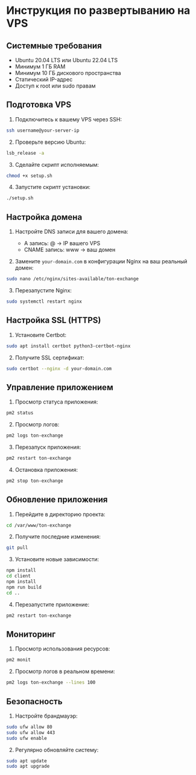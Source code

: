 # Инструкция по развертыванию на VPS

## Системные требования

- Ubuntu 20.04 LTS или Ubuntu 22.04 LTS
- Минимум 1 ГБ RAM
- Минимум 10 ГБ дискового пространства
- Статический IP-адрес
- Доступ к root или sudo правам

## Подготовка VPS

1. Подключитесь к вашему VPS через SSH:
```bash
ssh username@your-server-ip
```

2. Проверьте версию Ubuntu:
```bash
lsb_release -a
```

3. Сделайте скрипт исполняемым:
```bash
chmod +x setup.sh
```

4. Запустите скрипт установки:
```bash
./setup.sh
```

## Настройка домена

1. Настройте DNS записи для вашего домена:
   - A запись: @ -> IP вашего VPS
   - CNAME запись: www -> ваш домен

2. Замените `your-domain.com` в конфигурации Nginx на ваш реальный домен:
```bash
sudo nano /etc/nginx/sites-available/ton-exchange
```

3. Перезапустите Nginx:
```bash
sudo systemctl restart nginx
```

## Настройка SSL (HTTPS)

1. Установите Certbot:
```bash
sudo apt install certbot python3-certbot-nginx
```

2. Получите SSL сертификат:
```bash
sudo certbot --nginx -d your-domain.com
```

## Управление приложением

1. Просмотр статуса приложения:
```bash
pm2 status
```

2. Просмотр логов:
```bash
pm2 logs ton-exchange
```

3. Перезапуск приложения:
```bash
pm2 restart ton-exchange
```

4. Остановка приложения:
```bash
pm2 stop ton-exchange
```

## Обновление приложения

1. Перейдите в директорию проекта:
```bash
cd /var/www/ton-exchange
```

2. Получите последние изменения:
```bash
git pull
```

3. Установите новые зависимости:
```bash
npm install
cd client
npm install
npm run build
cd ..
```

4. Перезапустите приложение:
```bash
pm2 restart ton-exchange
```

## Мониторинг

1. Просмотр использования ресурсов:
```bash
pm2 monit
```

2. Просмотр логов в реальном времени:
```bash
pm2 logs ton-exchange --lines 100
```

## Безопасность

1. Настройте брандмауэр:
```bash
sudo ufw allow 80
sudo ufw allow 443
sudo ufw enable
```

2. Регулярно обновляйте систему:
```bash
sudo apt update
sudo apt upgrade
``` 
